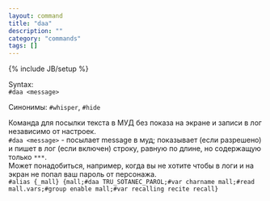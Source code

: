 ```yaml
---
layout: command
title: "daa"
description: ""
category: "commands"
tags: []
---
```

{% include JB/setup %}

Syntax:  
`#daa <message>`  

Синонимы: `#whisper`, `#hide`

Команда для посылки текста в МУД без показа на экране и записи в лог независимо от настроек.  
`#daa <message>` - посылает message в муд; показывает (если разрешено) и пишет в лог (если включен) строку, равную по длине, но содержащую только `***`.  
Может понадобиться, например, когда вы не хотите чтобы в логи и на экран не попал ваш пароль от персонажа.  
`#alias {_mall} {mall;#daa TRU_SOTANEC_PAROL;#var charname mall;#read mall.vars;#group enable mall;#var recalling recite recall}`
